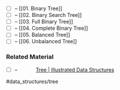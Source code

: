 - [ ] – [[01. Binary Tree]]
- [ ] – [[02. Binary Search Tree]]
- [ ] – [[03. Full Binary Tree]]
- [ ] – [[04. Complete Binary Tree]]
- [ ] – [[05. Balanced Tree]]
- [ ] – [[06. Unbalanced Tree]]

### Related Material

- [ ] – <font color="azure"> Video: </font> [Tree | Illustrated Data Structures](https://www.youtube.com/watch?v=S2W3SXGPVyU)

#data_structures/tree